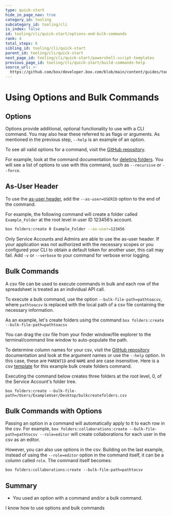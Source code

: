 ```yaml
---
type: quick-start
hide_in_page_nav: true
category_id: tooling
subcategory_id: tooling/cli
is_index: false
id: tooling/cli/quick-start/options-and-bulk-commands
rank: 4
total_steps: 6
sibling_id: tooling/cli/quick-start
parent_id: tooling/cli/quick-start
next_page_id: tooling/cli/quick-start/powershell-script-templates
previous_page_id: tooling/cli/quick-start/build-commands-help
source_url: >-
  https://github.com/box/developer.box.com/blob/main/content/guides/tooling/cli/quick-start/4-options-and-bulk-commands.md
---
```

# Using Options and Bulk Commands

## Options

Options provide additional, optional functionality to use with a CLI command.
You may also hear these referred to as flags or arguments. As mentioned in the
previous step, `--help` is an example of an option.

To see all valid options for a command, visit the [GitHub repository][github].

For example, look at the command documentation for [deleting folders][df]. You
will see a list of options to use with this command, such as `--recursive` or
`--force`.

## As-User Header

To use the [as-user header][asuser], add the `--as-user=USERID` option to the
end of the command.

For example, the following command will create a folder called `Example_Folder`
at the root level in user ID 123456’s account.

```bash
box folders:create 0 Example_Folder --as-user=123456
```

<Message type=warning>

Only Service Accounts and Admins are able to use the as-user header.
If your application was not authorized with the necessary scopes or you
configured your CLI to obtain a default token for another user, this call may
fail. Add `-v` or `--verbose` to your command for verbose error logging.

</Message>

## Bulk Commands
<!--alex ignore execute-->

A csv file can be used to execute commands in bulk and each row of the
spreadsheet is treated as an individual API call.
<!--alex ignore execute-->

To execute a bulk command, use the option `--bulk-file-path=pathtoacsv`, where
`pathtoacsv` is replaced with the local path of a csv file containing the
necessary information.

<!-- markdownlint-disable line-length -->

As an example, let's create folders using the command `box folders:create --bulk-file-path=pathtoacsv`
<!-- markdownlint-enable line-length -->

<Message type=tip>

You can drag the csv file from your finder window/file explorer to the
terminal/command line window to auto-populate the path.

</Message>

To determine column names for your csv, visit the [GitHub repository][github]
documentation and look at the argument names or use the `--help` option. In this
case, these are `PARENTID` and `NAME` and are case insensitive. Here is a csv
[template][csv] for this example bulk create folders command.

<!--alex ignore executing-->

Executing the command below creates three folders at the root level, 0, of the
Service Account's folder tree.

<!-- markdownlint-disable line-length -->

`box folders:create --bulk-file-path=/Users/ExampleUser/Desktop/bulkcreatefolders.csv`
<!-- markdownlint-enable line-length -->

## Bulk Commands with Options

<!-- markdownlint-disable line-length -->

Passing an option in a command will automatically apply to it to each row in
the csv. For example,
`box folders:collaborations:create --bulk-file-path=pathtocsv --role=editor`
will create collaborations for each user in the csv as an editor.
<!-- markdownlint-enable line-length -->

However, you can also use options in the csv. Building on the last example,
instead of using the `--role=editor` option in the command itself, it can be a
column called `role`. The command itself becomes:
<!-- markdownlint-disable line-length -->

`box folders:collaborations:create --bulk-file-path=pathtocsv`
<!-- markdownlint-enable line-length -->

## Summary

* You used an option with a command and/or a bulk command.

<Next>

I know how to use options and bulk commands

</Next>

[github]: https://github.com/box/boxcli#command-topics
[df]: https://github.com/box/boxcli/blob/master/docs/folders.md#box-foldersdelete-id
[asuser]: g://authentication/jwt/as-user/
[csv]: https://cloud.box.com/s/0jowjhf85dnnjt9i5pd9va1fu54i1m0m